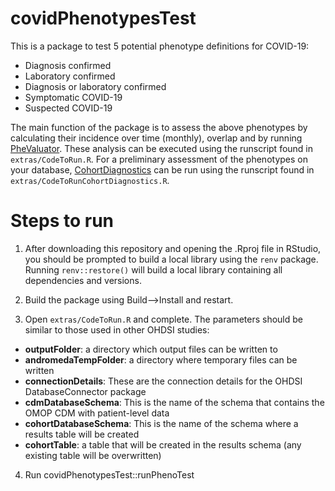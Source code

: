 covidPhenotypesTest
=========
  
This is a package to test 5 potential phenotype definitions for COVID-19: 

- Diagnosis confirmed  
- Laboratory confirmed 
- Diagnosis or laboratory confirmed
- Symptomatic COVID-19 
- Suspected COVID-19 

The main function of the package is to assess the above phenotypes by calculating their incidence over time (monthly), overlap and by running [PheValuator](https://github.com/OHDSI/PheValuator). These analysis can be executed using the runscript found in `extras/CodeToRun.R`. For a preliminary assessment of the phenotypes on your database,  [CohortDiagnostics](https://github.com/OHDSI/CohortDiagnostics) can be run using the runscript found in `extras/CodeToRunCohortDiagnostics.R`.

Steps to run
==================

1. After downloading this repository and opening the .Rproj file in RStudio, you should be prompted to build a local library using the `renv` package.  Running `renv::restore()` will build a local library containing all dependencies and versions. 

2. Build the package using Build-->Install and restart. 

3. Open `extras/CodeToRun.R` and complete. The parameters should be similar to those used in other OHDSI studies: 

- <b>outputFolder</b>:  a directory which output files can be written to 
- <b>andromedaTempFolder</b>: a directory where temporary files can be written  
- <b>connectionDetails</b>: These are the connection details for the OHDSI DatabaseConnector package   
- <b>cdmDatabaseSchema</b>: This is the name of the schema that contains the OMOP CDM with patient-level data 
- <b>cohortDatabaseSchema</b>: This is the name of the schema where a results table will be created  
- <b>cohortTable</b>: a table that will be created in the results schema (any existing table will be overwritten) 

4. Run covidPhenotypesTest::runPhenoTest


